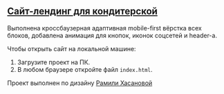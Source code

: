 ## [Сайт-лендинг для кондитерской](https://nastyacodes.github.io/candy-store-landing/)

Выполнена кроссбаузерная адаптивная mobile-first вёрстка всех блоков, добавлена анимация для кнопок, иконок соцсетей и header-а.

Чтобы открыть сайт на локальной машине:
1. Загрузите проект на ПК.
2. В любом браузере откройте файл `index.html`.

Проект выполнен по дизайну [Рамили Хасановой](https://www.behance.net/ramilya_ai)